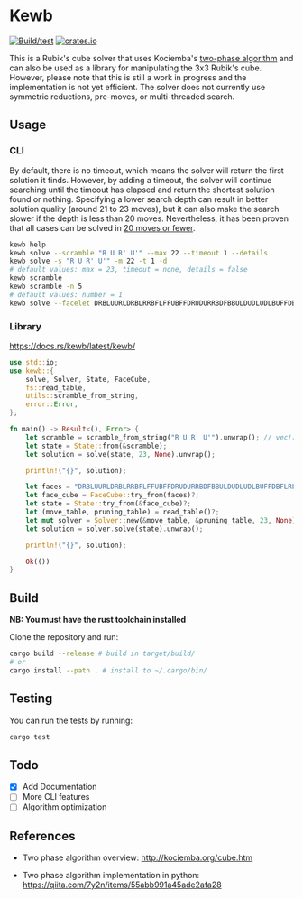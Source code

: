 # Kewb

[![Build/test](https://github.com/luckasRanarison/kewb/actions/workflows/rust.yml/badge.svg)](https://github.com/luckasRanarison/kewb/actions/workflows/rust.yml)
[![crates.io](https://img.shields.io/crates/v/kewb)](https://crates.io/crates/kewb)

This is a Rubik's cube solver that uses Kociemba's [two-phase algorithm](http://kociemba.org/cube.htm) and can also be used as a library for manipulating the 3x3 Rubik's cube. However, please note that this is still a work in progress and the implementation is not yet efficient. The solver does not currently use symmetric reductions, pre-moves, or multi-threaded search.

## Usage

### CLI

By default, there is no timeout, which means the solver will return the first solution it finds. However, by adding a timeout, the solver will continue searching until the timeout has elapsed and return the shortest solution found or nothing. Specifying a lower search depth can result in better solution quality (around 21 to 23 moves), but it can also make the search slower if the depth is less than 20 moves. Nevertheless, it has been proven that all cases can be solved in [20 moves or fewer](https://www.cube20.org/).

```bash
kewb help
kewb solve --scramble "R U R' U'" --max 22 --timeout 1 --details
kewb solve -s "R U R' U'" -m 22 -t 1 -d
# default values: max = 23, timeout = none, details = false
kewb scramble
kewb scramble -n 5
# default values: number = 1
kewb solve --facelet DRBLUURLDRBLRRBFLFFUBFFDRUDURRBDFBBULDUDLUDLBUFFDBFLRL
```

### Library

https://docs.rs/kewb/latest/kewb/

```rust
use std::io;
use kewb::{
    solve, Solver, State, FaceCube,
    fs::read_table,
    utils::scramble_from_string,
    error::Error,
};

fn main() -> Result<(), Error> {
    let scramble = scramble_from_string("R U R' U'").unwrap(); // vec![R, U, R3, U3]
    let state = State::from(&scramble);
    let solution = solve(state, 23, None).unwrap();

    println!("{}", solution);

    let faces = "DRBLUURLDRBLRRBFLFFUBFFDRUDURRBDFBBULDUDLUDLBUFFDBFLRL";
    let face_cube = FaceCube::try_from(faces)?;
    let state = State::try_from(&face_cube)?;
    let (move_table, pruning_table) = read_table()?;
    let mut solver = Solver::new(&move_table, &pruning_table, 23, None);
    let solution = solver.solve(state).unwrap();

    println!("{}", solution);

    Ok(())
}
```

## Build

**NB: You must have the rust toolchain installed**

Clone the repository and run:

```bash
cargo build --release # build in target/build/
# or
cargo install --path . # install to ~/.cargo/bin/
```

## Testing

You can run the tests by running:

```bash
cargo test
```

## Todo

- [x] Add Documentation
- [ ] More CLI features
- [ ] Algorithm optimization

## References

- Two phase algorithm overview: http://kociemba.org/cube.htm

- Two phase algorithm implementation in python: https://qiita.com/7y2n/items/55abb991a45ade2afa28
